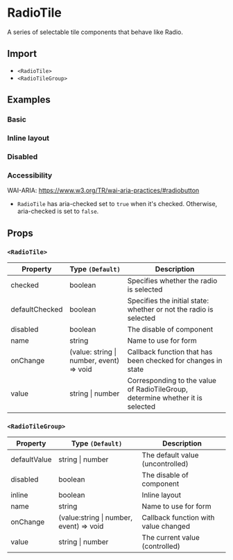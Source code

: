 # RadioTile

A series of selectable tile components that behave like Radio.

## Import

<!--{include:<import-guide>}-->

- `<RadioTile>`
- `<RadioTileGroup>`

## Examples

### Basic

<!--{include:`basic.md`}-->

### Inline layout

<!--{include:`inline.md`}-->

### Disabled

<!--{include:`disabled.md`}-->

### Accessibility

WAI-ARIA: https://www.w3.org/TR/wai-aria-practices/#radiobutton

- `RadioTile` has aria-checked set to `true` when it's checked. Otherwise, aria-checked is set to `false`.

## Props

### `<RadioTile>`

| Property       | Type `(Default)`                             | Description                                                                    |
| -------------- | -------------------------------------------- | ------------------------------------------------------------------------------ |
| checked        | boolean                                      | Specifies whether the radio is selected                                        |
| defaultChecked | boolean                                      | Specifies the initial state: whether or not the radio is selected              |
| disabled       | boolean                                      | The disable of component                                                       |
| name           | string                                       | Name to use for form                                                           |
| onChange       | (value: string &#124; number, event) => void | Callback function that has been checked for changes in state                   |
| value          | string &#124; number                         | Corresponding to the value of RadioTileGroup, determine whether it is selected |

### `<RadioTileGroup>`

| Property     | Type `(Default)`                            | Description                          |
| ------------ | ------------------------------------------- | ------------------------------------ |
| defaultValue | string &#124; number                        | The default value (uncontrolled)     |
| disabled     | boolean                                     | The disable of component             |
| inline       | boolean                                     | Inline layout                        |
| name         | string                                      | Name to use for form                 |
| onChange     | (value:string &#124; number, event) => void | Callback function with value changed |
| value        | string &#124; number                        | The current value (controlled)       |
